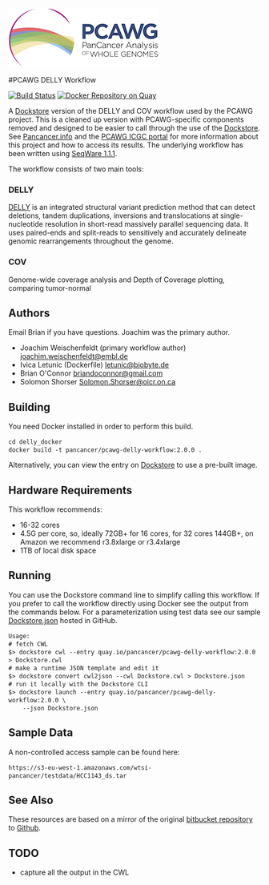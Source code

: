 ![pcawg logo](img/PCAWG-final-small.png "pcawg logo")

#PCAWG DELLY Workflow

[![Build Status](https://travis-ci.org/ICGC-TCGA-PanCancer/pcawg_delly_workflow.svg?branch=master)](https://travis-ci.org/ICGC-TCGA-PanCancer/pcawg_delly_workflow) [![Docker Repository on Quay](https://quay.io/repository/pancancer/pcawg-sanger-cgp-workflow/status "Docker Repository on Quay")](https://quay.io/repository/pancancer/pcawg-sanger-cgp-workflow)

A [Dockstore](http://dockstore.org) version of the DELLY and COV workflow used by the PCAWG project. This is a cleaned up version with PCAWG-specific components removed and designed to be easier to call through the use of the [Dockstore](http://dockstore.org). See [Pancancer.info](http://pancancer.info) and the [PCAWG ICGC portal](https://dcc.icgc.org/pcawg) for more information about this project and how to access its results. The underlying workflow has been written using [SeqWare 1.1.1](http://seqware.io).

The workflow consists of two main tools:

### DELLY

[DELLY](https://github.com/tobiasrausch/delly) is an integrated structural variant prediction method that can detect deletions, tandem duplications, inversions and translocations at single-nucleotide resolution in short-read massively parallel sequencing data. It uses paired-ends and split-reads to sensitively and accurately delineate genomic rearrangements throughout the genome.

### COV

Genome-wide coverage analysis and Depth of Coverage plotting, comparing tumor-normal

## Authors

Email Brian if you have questions.  Joachim was the primary author.

* Joachim Weischenfeldt (primary workflow author) <joachim.weischenfeldt@embl.de>
* Ivica Letunic (Dockerfile) <letunic@biobyte.de>
* Brian O'Connor <briandoconnor@gmail.com>
* Solomon Shorser <Solomon.Shorser@oicr.on.ca>

## Building

You need Docker installed in order to perform this build.

    cd delly_docker
    docker build -t pancancer/pcawg-delly-workflow:2.0.0 .

Alternatively, you can view the entry on [Dockstore](https://www.dockstore.org/containers/quay.io/pancancer/pcawg-delly-workflow) to use a pre-built image.

## Hardware Requirements

This workflow recommends:

* 16-32 cores
* 4.5G per core, so, ideally 72GB+ for 16 cores, for 32 cores 144GB+, on Amazon we recommend r3.8xlarge or r3.4xlarge
* 1TB of local disk space

## Running

You can use the Dockstore command line to simplify calling this workflow.  If you prefer to call the workflow directly using Docker see the output from the commands below.  For a parameterization using test data see our sample [Dockstore.json](https://github.com/ICGC-TCGA-PanCancer/pcawg_delly_workflow/blob/develop/delly_docker/Delly.json) hosted in GitHub.

    Usage:
    # fetch CWL
    $> dockstore cwl --entry quay.io/pancancer/pcawg-delly-workflow:2.0.0 > Dockstore.cwl
    # make a runtime JSON template and edit it
    $> dockstore convert cwl2json --cwl Dockstore.cwl > Dockstore.json
    # run it locally with the Dockstore CLI
    $> dockstore launch --entry quay.io/pancancer/pcawg-delly-workflow:2.0.0 \
        --json Dockstore.json

## Sample Data

A non-controlled access sample can be found here:

    https://s3-eu-west-1.amazonaws.com/wtsi-pancancer/testdata/HCC1143_ds.tar

## See Also

These resources are based on a mirror of the original [bitbucket repository](https://bitbucket.org/weischen/pcawg-delly-workflow) to [Github](https://github.com/ICGC-TCGA-PanCancer/pcawg_delly_workflow).

## TODO

* capture all the output in the CWL
